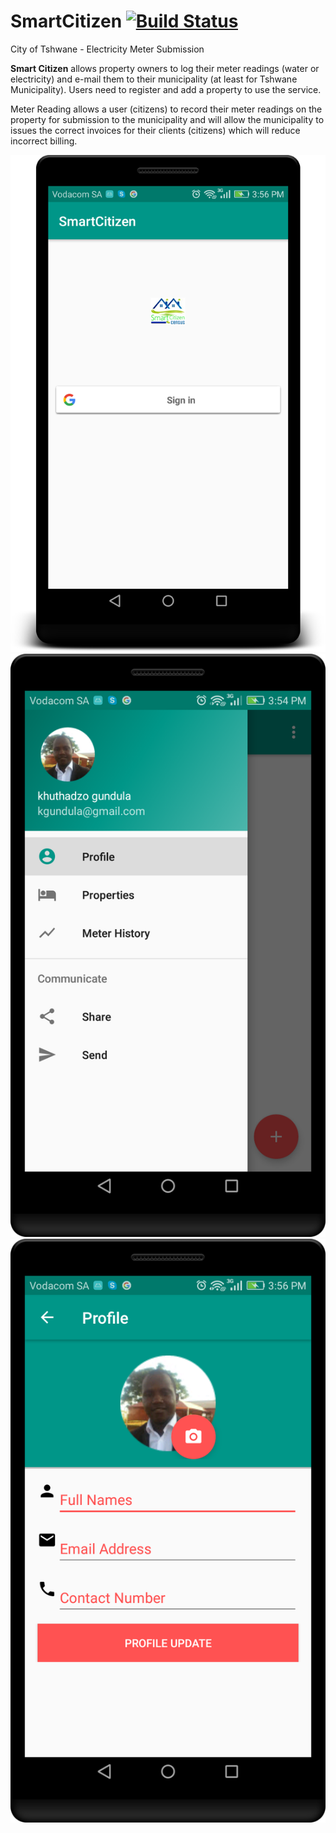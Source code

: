 # SmartCitizen [![Build Status](https://www.travis-ci.org/khuthadzogundula/SmartCitizen.svg?branch=master)](https://www.travis-ci.org/khuthadzogundula/SmartCitizen)
City of Tshwane - Electricity Meter Submission

<b>Smart Citizen</b> allows property owners to log their meter readings (water or electricity) and e-mail them to their municipality (at least for Tshwane Municipality). Users need to register and add a property to use the service.

Meter Reading allows a user (citizens) to record their meter readings on the property for submission to the municipality and will allow the municipality to issues the correct invoices for their clients (citizens) which will reduce incorrect billing.


![](art/screenshot_01.png)    ![](art/screenshot_02.png)    ![](art/screenshot_03.png)
